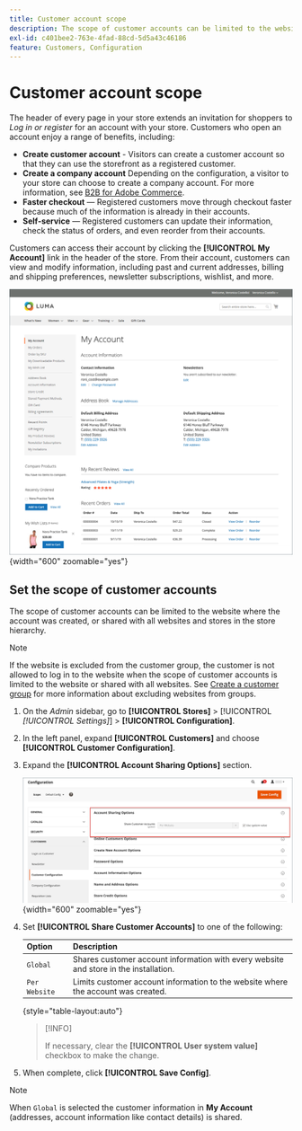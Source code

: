 ```yaml
---
title: Customer account scope
description: The scope of customer accounts can be limited to the website where the account was created, or shared with all websites and stores in the store hierarchy.
exl-id: c401bee2-763e-4fad-88cd-5d5a43c46186
feature: Customers, Configuration
---
```

# Customer account scope

The header of every page in your store extends an invitation for shoppers to _Log in or register_ for an account with your store. Customers who open an account enjoy a range of benefits, including:

* **Create customer account** - Visitors can create a customer account so that they can use the storefront as a registered customer.
* **Create a company account** Depending on the configuration, a visitor to your store can choose to create a company account. For more information, see [B2B for Adobe Commerce](../b2b/introduction.md).
* **Faster checkout** — Registered customers move through checkout faster because much of the information is already in their accounts.
* **Self-service** — Registered customers can update their information, check the status of orders, and even reorder from their accounts.

Customers can access their account by clicking the **[!UICONTROL My Account]** link in the header of the store. From their account, customers can view and modify information, including past and current addresses, billing and shipping preferences, newsletter subscriptions, wishlist, and more.

![My Account](assets/account-dashboard-my-account.png){width="600" zoomable="yes"}

## Set the scope of customer accounts

The scope of customer accounts can be limited to the website where the account was created, or shared with all websites and stores in the store hierarchy.

>[!NOTE]
>
>If the website is excluded from the customer group, the customer is not allowed to log in to the website when the scope of customer accounts is limited to the website or shared with all websites. See [Create a customer group](customer-groups.md#create-a-customer-group) for more information about excluding websites from groups.

1. On the _Admin_ sidebar, go to **[!UICONTROL Stores]** > [!UICONTROL _[!UICONTROL Settings]_] > **[!UICONTROL Configuration]**.

1. In the left panel, expand **[!UICONTROL Customers]** and choose **[!UICONTROL Customer Configuration]**.

1. Expand the **[!UICONTROL Account Sharing Options]** section.

   ![Account Sharing Options](assets/customer-configuration-account-sharing-options.png){width="600" zoomable="yes"}

1. Set **[!UICONTROL Share Customer Accounts]** to one of the following:

   |Option|Description|
   | --- | --- |
   | `Global` | Shares customer account information with every website and store in the installation. |
   | `Per Website` | Limits customer account information to the website where the account was created. |

   {style="table-layout:auto"}

   >[!INFO]
   >
   > If necessary, clear the **[!UICONTROL User system value]** checkbox to make the change.

1. When complete, click **[!UICONTROL Save Config]**.

>[!NOTE]
>
>When `Global` is selected the customer information in **My Account** (addresses, account information like contact details) is shared.
